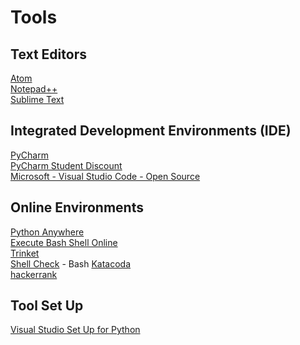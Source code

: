 # Tools

## Text Editors
[Atom][1]  
[Notepad++][2]  
[Sublime Text][3]  
## Integrated Development Environments (IDE)
[PyCharm][4]  
[PyCharm Student Discount][5]  
[Microsoft - Visual Studio Code - Open Source][6]
## Online Environments
[Python Anywhere][7]  
[Execute Bash Shell Online][8]  
[Trinket][9]  
[Shell Check][10] - Bash
[Katacoda][11]     
[hackerrank][12]    

## Tool Set Up
[Visual Studio Set Up for Python][13]

[1]:	https://atom.io "Atom"
[2]:	https://notepad-plus-plus.org "Notepad++"
[3]:	https://www.sublimetext.com "Sublime Text"
[4]:	https://www.jetbrains.com/pycharm/ "PyCharm"
[5]:	https://www.jetbrains.com/student/ "PyCharm Student Discount"
[6]:	https://code.visualstudio.com "Microsoft - Visual Studio Code - Open Source"
[7]:	https://www.pythonanywhere.com "Python Anywhere"
[8]:	http://www.tutorialspoint.com/execute_bash_online.php?PID=0Bw_CjBb95KQMZ1RmQkN4TEpvMDQ "Execute Bash Shell Online"
[9]:	https://trinket.io "Trinket"
[10]:	https://www.shellcheck.net "Shell Check"
[11]:	https://www.katacoda.com/ "katacoda"
[12]:	https://www.hackerrank.com "hackerrank"
[13]:	https://realpython.com/lessons/introduction-visual-studio-code/ "Visual Studio Set Up for Python"